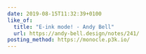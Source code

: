 ```yaml
---
date: 2019-08-15T11:32:39+0100
like_of:
  title: "E-ink mode! - Andy Bell"
  url: https://andy-bell.design/notes/241/
posting_method: https://monocle.p3k.io/
---
```

